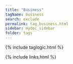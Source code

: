 ```yaml
---
title: "Business"
tagName: business
search: exclude
permalink: tag_business.html
sidebar: mydoc_sidebar
folder: tags
---
```

{% include taglogic.html %}
 
{% include links.html %}